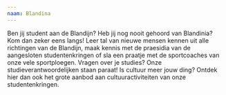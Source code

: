```yaml
---
naam: Blandina
---
```

Ben jij student aan de Blandijn? Heb jij nog nooit gehoord van Blandinia? Kom dan zeker eens langs!
Leer tal van nieuwe mensen kennen uit alle richtingen van de Blandijn, maak kennis met de praesidia van de aangesloten studentenkringen of sla een praatje met de sportcoaches van onze vele sportploegen. Vragen over je studies? Onze studieverantwoordelijken staan paraat! Is cultuur meer jouw ding? Ontdek hier dan ook het grote aanbod aan cultuuractiviteiten van onze studentenkringen.